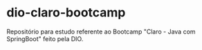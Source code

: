 # dio-claro-bootcamp
Repositório para estudo referente ao Bootcamp "Claro - Java com SpringBoot" feito pela DIO.
